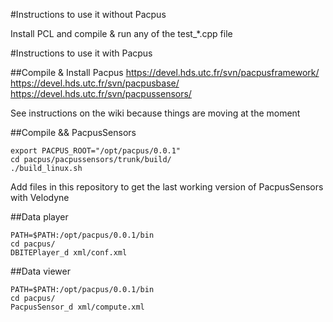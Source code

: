 #Instructions to use it without Pacpus

Install PCL and compile & run any of the test_*.cpp file

#Instructions to use it with Pacpus

##Compile & Install Pacpus
https://devel.hds.utc.fr/svn/pacpusframework/
https://devel.hds.utc.fr/svn/pacpusbase/
https://devel.hds.utc.fr/svn/pacpussensors/

See instructions on the wiki because things are moving at the moment

##Compile && PacpusSensors

	export PACPUS_ROOT="/opt/pacpus/0.0.1"
	cd pacpus/pacpussensors/trunk/build/
	./build_linux.sh

Add files in this repository to get the last working version of PacpusSensors with Velodyne

##Data player

	PATH=$PATH:/opt/pacpus/0.0.1/bin
	cd pacpus/
	DBITEPlayer_d xml/conf.xml

##Data viewer

	PATH=$PATH:/opt/pacpus/0.0.1/bin
	cd pacpus/
	PacpusSensor_d xml/compute.xml
